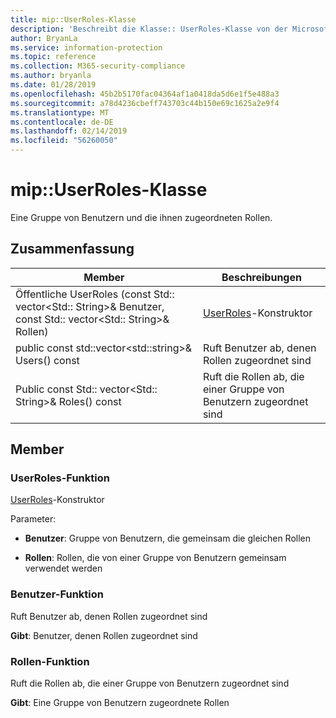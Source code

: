 ```yaml
---
title: mip::UserRoles-Klasse
description: 'Beschreibt die Klasse:: UserRoles-Klasse von der Microsoft Information Protection (MIP) SDK.'
author: BryanLa
ms.service: information-protection
ms.topic: reference
ms.collection: M365-security-compliance
ms.author: bryanla
ms.date: 01/28/2019
ms.openlocfilehash: 45b2b5170fac04364af1a0418da5d6e1f5e488a3
ms.sourcegitcommit: a78d4236cbeff743703c44b150e69c1625a2e9f4
ms.translationtype: MT
ms.contentlocale: de-DE
ms.lasthandoff: 02/14/2019
ms.locfileid: "56260050"
---
```

# <a name="class-mipuserroles"></a>mip::UserRoles-Klasse 
Eine Gruppe von Benutzern und die ihnen zugeordneten Rollen.
  
## <a name="summary"></a>Zusammenfassung
 Member                        | Beschreibungen                                
--------------------------------|---------------------------------------------
Öffentliche UserRoles (const Std:: vector\<Std:: String\>& Benutzer, const Std:: vector\<Std:: String\>& Rollen)  |  [UserRoles](class_mip_userroles.md)-Konstruktor
public const std::vector\<std::string\>& Users() const  |  Ruft Benutzer ab, denen Rollen zugeordnet sind
Public const Std:: vector\<Std:: String\>& Roles() const  |  Ruft die Rollen ab, die einer Gruppe von Benutzern zugeordnet sind
  
## <a name="members"></a>Member
  
### <a name="userroles-function"></a>UserRoles-Funktion
[UserRoles](class_mip_userroles.md)-Konstruktor

Parameter:  
* **Benutzer**: Gruppe von Benutzern, die gemeinsam die gleichen Rollen 


* **Rollen**: Rollen, die von einer Gruppe von Benutzern gemeinsam verwendet werden


  
### <a name="users-function"></a>Benutzer-Funktion
Ruft Benutzer ab, denen Rollen zugeordnet sind

  
**Gibt**: Benutzer, denen Rollen zugeordnet sind
  
### <a name="roles-function"></a>Rollen-Funktion
Ruft die Rollen ab, die einer Gruppe von Benutzern zugeordnet sind

  
**Gibt**: Eine Gruppe von Benutzern zugeordnete Rollen
